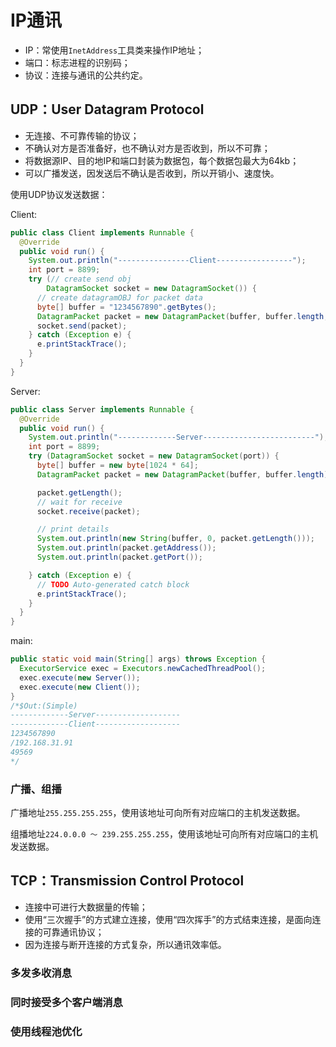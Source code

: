 # IP通讯

- IP：常使用`InetAddress`工具类来操作IP地址；
- 端口：标志进程的识别码；
- <span style="color=red">协议</span>：连接与通讯的公共约定。

## UDP：User Datagram Protocol

- 无连接、不可靠传输的协议；
- 不确认对方是否准备好，也不确认对方是否收到，所以不可靠；
- 将数据源IP、目的地IP和端口封装为数据包，每个数据包最大为64kb；
- 可以广播发送，因发送后不确认是否收到，所以开销小、速度快。

使用UDP协议发送数据：

Client:
```java
public class Client implements Runnable {
  @Override
  public void run() {
    System.out.println("----------------Client-----------------");
    int port = 8899;
    try (// create send obj
        DatagramSocket socket = new DatagramSocket()) {
      // create datagramOBJ for packet data
      byte[] buffer = "1234567890".getBytes();
      DatagramPacket packet = new DatagramPacket(buffer, buffer.length, InetAddress.getLocalHost(), port);
      socket.send(packet);
    } catch (Exception e) {
      e.printStackTrace();
    }
  }
}
```

Server:
```java
public class Server implements Runnable {
  @Override
  public void run() {
    System.out.println("-------------Server-------------------------");
    int port = 8899;
    try (DatagramSocket socket = new DatagramSocket(port)) {
      byte[] buffer = new byte[1024 * 64];
      DatagramPacket packet = new DatagramPacket(buffer, buffer.length);

      packet.getLength();
      // wait for receive
      socket.receive(packet);

      // print details
      System.out.println(new String(buffer, 0, packet.getLength()));
      System.out.println(packet.getAddress());
      System.out.println(packet.getPort());

    } catch (Exception e) {
      // TODO Auto-generated catch block
      e.printStackTrace();
    }
  }
}
```

main:
```java
public static void main(String[] args) throws Exception {
  ExecutorService exec = Executors.newCachedThreadPool();
  exec.execute(new Server());
  exec.execute(new Client());
}
/*$Out:(Simple)
-------------Server-------------------
-------------Client-------------------
1234567890
/192.168.31.91
49569
*/
```

### 广播、组播

广播地址`255.255.255.255`，使用该地址可向所有对应端口的主机发送数据。

组播地址`224.0.0.0 ～ 239.255.255.255`，使用该地址可向所有对应端口的主机发送数据。

## TCP：Transmission Control Protocol


- 连接中可进行大数据量的传输；
- 使用“三次握手”的方式建立连接，使用“四次挥手”的方式结束连接，是面向连接的可靠通讯协议；
- 因为连接与断开连接的方式复杂，所以通讯效率低。

### 多发多收消息

### 同时接受多个客户端消息

### 使用线程池优化